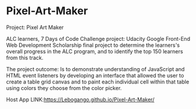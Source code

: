 # Pixel-Art-Maker
Project: Pixel Art Maker
<head>
<meta http-equiv="Content-Type" content="text/html; charset=windows-1252">
</head>
ALC learners, 7 Days of Code Challenge project:
Udacity Google Front-End Web Development Scholarship final project to determine the learners's overall progress in the ALC program, and to identify the top 150 learners from this track.  

The project outcome:
Is to demonstrate understanding of JavaScript and HTML event listeners by developing an interface that allowed the user to create a table grid canvas and to paint each individual cell within that table using colors they choose from the color picker.

Host App LINK:https://Lebogango.github.io/Pixel-Art-Maker/

